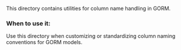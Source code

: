 This directory contains utilities for column name handling in GORM.

### When to use it:
Use this directory when customizing or standardizing column naming conventions for GORM models.